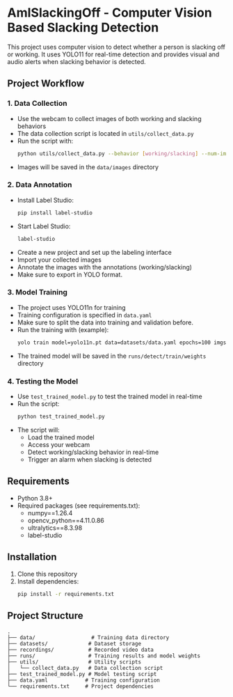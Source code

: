 # AmISlackingOff - Computer Vision Based Slacking Detection

This project uses computer vision to detect whether a person is slacking off or working. It uses YOLO11 for real-time detection and provides visual and audio alerts when slacking behavior is detected.

## Project Workflow

### 1. Data Collection
- Use the webcam to collect images of both working and slacking behaviors
- The data collection script is located in `utils/collect_data.py`
- Run the script with:
  ```bash
  python utils/collect_data.py --behavior [working/slacking] --num-images [number] --delay [seconds]
  ```
- Images will be saved in the `data/images` directory

### 2. Data Annotation
- Install Label Studio:
  ```bash
  pip install label-studio
  ```
- Start Label Studio:
  ```bash
  label-studio
  ```
- Create a new project and set up the labeling interface
- Import your collected images
- Annotate the images with the annotations (working/slacking)
- Make sure to export in YOLO format.

### 3. Model Training
- The project uses YOLO11n for training
- Training configuration is specified in `data.yaml`
- Make sure to split the data into training and validation before.
- Run the training with (example):
  ```bash
  yolo train model=yolo11n.pt data=datasets/data.yaml epochs=100 imgsz=640
  ```
- The trained model will be saved in the `runs/detect/train/weights` directory

### 4. Testing the Model
- Use `test_trained_model.py` to test the trained model in real-time
- Run the script:
  ```bash
  python test_trained_model.py
  ```
- The script will:
  - Load the trained model
  - Access your webcam
  - Detect working/slacking behavior in real-time
  - Trigger an alarm when slacking is detected

## Requirements
- Python 3.8+
- Required packages (see requirements.txt):
  - numpy==1.26.4
  - opencv_python==4.11.0.86
  - ultralytics==8.3.98
  - label-studio

## Installation
1. Clone this repository
2. Install dependencies:
   ```bash
   pip install -r requirements.txt
   ```

## Project Structure
```
.
├── data/                  # Training data directory
├── datasets/             # Dataset storage
├── recordings/           # Recorded video data
├── runs/                 # Training results and model weights
├── utils/                # Utility scripts
│   └── collect_data.py   # Data collection script
├── test_trained_model.py # Model testing script
├── data.yaml            # Training configuration
└── requirements.txt     # Project dependencies
```

